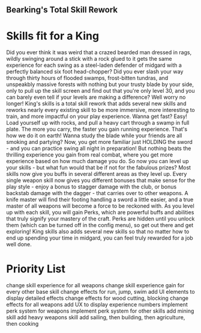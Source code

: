 ## Bearking's Total Skill Rework
# Skills fit for a King

Did you ever think it was weird that a crazed bearded man dressed in rags, wildly swinging around a stick with a rock glued to it gets the same experience for each swing as a steel-laden defender of midgard with a perfectly balanced six foot head-chopper? Did you ever slash your way through thirty hours of flooded swamps, frost-bitten tundras, and unspeakbly massive forests with nothing but your trusty blade by your side, only to pull up the skill screen and find out that you're only level 30, and you can barely even tell if your levels are making a difference?
Well worry no longer! King's skills is a total skill rework that adds several new skills and reworks nearly every existing skill to be more immersive, more interesting to train, and more impactful on your play experience. 
Wanna get fast? Easy! Load yourself up with rocks, and pull a heavy cart through a swamp in full plate. The more you carry, the faster you gain running experience. That's how we do it on earth!
Wanna study the blade while your friends are all smoking and partying? Now, you get more familiar just HOLDING the sword - and you can practice swing all night in preparation! But nothing beats the thrilling experience you gain from real combat, where you get more experience based on how much damage you do.
So now you can level up your skills - but what fun would that be if not for the fabulous prizes? Most skills now give you buffs in several different areas as they level up. Every single weapon skill now gives you different bonuses that make sense for the play style - enjoy a bonus to stagger damage with the club, or bonus backstab damage with the dagger - that carries over to other weapons. A knife master will find their footing handling a sword a little easier, and a true master of all weapons will become a force to be reckoned with.
As you level up with each skill, you will gain Perks, which are powerful buffs and abilities that truly signify your mastery of the craft. Perks are hidden until you unlock them (which can be turned off in the config menu), so get out there and get exploring!
King skills also adds several new skills so that no matter how to end up spending your time in midgard, you can feel truly rewarded for a job well done.

# Priority List
  change skill experience for all weapons
	change skill experience gain for every other base skill
	change effects for run, jump, swim
	add UI elements to display detailed effects
	change effects for wood cutting, blocking
	change effects for all weapons
	add UX to display experience numbers
	implement perk system for weapons
	implement perk system for other skills
	add mining skill
	add heavy weapons skill
	add sailing, then building, then agriculture, then cooking
